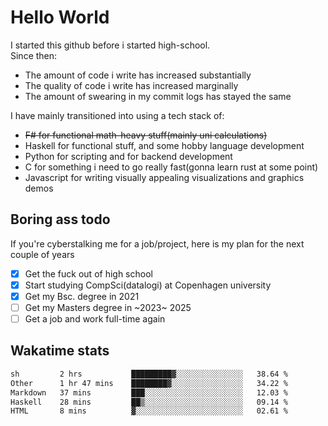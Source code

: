 # Hello World

I started this github before i started high-school.  
Since then:
- The amount of code i write has increased substantially
- The quality of code i write has increased marginally
- The amount of swearing in my commit logs has stayed the same

I have mainly transitioned into using a tech stack of:
- ~~F# for functional math-heavy stuff(mainly uni calculations)~~
- Haskell for functional stuff, and some hobby language development
- Python for scripting and for backend development
- C for something i need to go really fast(gonna learn rust at some point)
- Javascript for writing visually appealing visualizations and graphics demos

## Boring ass todo
If you're cyberstalking me for a job/project, here is my plan for the next couple of years
- [x] Get the fuck out of high school
- [x] Start studying CompSci(datalogi) at Copenhagen university
- [x] Get my Bsc. degree in 2021
- [ ] Get my Masters degree in ~2023~ 2025
- [ ] Get a job and work full-time again

## Wakatime stats
<!--START_SECTION:waka-->

```txt
sh         2 hrs           █████████▓░░░░░░░░░░░░░░░   38.64 %
Other      1 hr 47 mins    ████████▓░░░░░░░░░░░░░░░░   34.22 %
Markdown   37 mins         ███░░░░░░░░░░░░░░░░░░░░░░   12.03 %
Haskell    28 mins         ██▒░░░░░░░░░░░░░░░░░░░░░░   09.14 %
HTML       8 mins          ▓░░░░░░░░░░░░░░░░░░░░░░░░   02.61 %
```

<!--END_SECTION:waka-->
